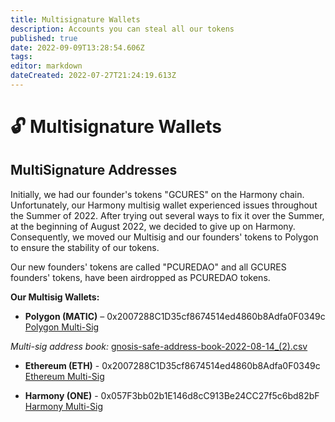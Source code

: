 ```yaml
---
title: Multisignature Wallets
description: Accounts you can steal all our tokens
published: true
date: 2022-09-09T13:28:54.606Z
tags: 
editor: markdown
dateCreated: 2022-07-27T21:24:19.613Z
---
```


# 🔓 Multisignature Wallets

## MultiSignature Addresses

Initially, we had our founder's tokens "GCURES" on the Harmony chain.
Unfortunately, our Harmony multisig wallet experienced issues throughout the Summer of 2022.
After trying out several ways to fix it over the Summer, at the beginning of August 2022, we decided to give up on Harmony.
Consequently, we moved our Multisig and our founders' tokens to Polygon to ensure the stability of our tokens.

Our new founders' tokens are called "PCUREDAO" and all GCURES founders' tokens, have been airdropped as PCUREDAO tokens.

**Our Multisig Wallets:**

* **Polygon (MATIC)** – 0x2007288C1D35cf8674514ed4860b8Adfa0F0349c
[Polygon Multi-Sig](https://gnosis-safe.io/app/matic:0x2007288C1D35cf8674514ed4860b8Adfa0F0349c/balances)

*Multi-sig address book:*
[gnosis-safe-address-book-2022-08-14_(2).csv](/gnosis-safe-address-book-2022-08-14_(2).csv)

* **Ethereum (ETH)** - 0x2007288C1D35cf8674514ed4860b8Adfa0F0349c
[Ethereum Multi-Sig](https://gnosis-safe.io/app/eth:0x2007288C1D35cf8674514ed4860b8Adfa0F0349c/balances)

* **Harmony (ONE)** - 0x057F3bb02b1E146d8cC913Be24CC27f5c6bd82bF
[Harmony Multi-Sig](https://multisig.harmony.one/#/safes/0x057F3bb02b1E146d8cC913Be24CC27f5c6bd82bF/balances) 


